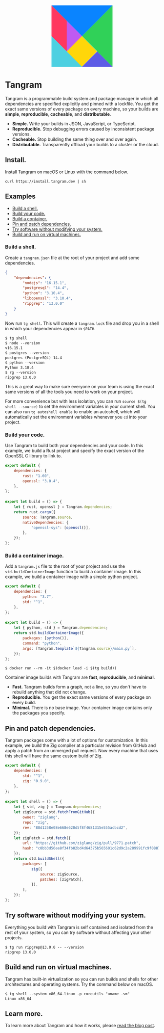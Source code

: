 <p align="center">
	<img width="200px" src="tangram.svg" title="Tangram">
</p>

# Tangram

Tangram is a programmable build system and package manager in which all dependencies are specified explicitly and pinned with a lockfile. You get the exact same versions of every package on every machine, so your builds are **simple**, **reproducible**, **cacheable**, and **distributable**.

- **Simple.** Write your builds in JSON, JavaScript, or TypeScript.
- **Reproducible.** Stop debugging errors caused by inconsistent package versions.
- **Cacheable.** Stop building the same thing over and over again.
- **Distributable.** Transparently offload your builds to a cluster or the cloud.

## Install.

Install Tangram on macOS or Linux with the command below.

```
curl https://install.tangram.dev | sh
```

## Examples

- [Build a shell.](#build-a-shell)
- [Build your code.](#build-your-code)
- [Build a container.](#build-a-container)
- [Pin and patch dependencies.](#pin-and-patch-dependencies)
- [Try software without modifying your system.](#try-software-without-modifying-your-system)
- [Build and run on virtual machines.](#build-and-run-on-virtual-machines)

### Build a shell.

Create a `tangram.json` file at the root of your project and add some dependencies.

```json
{
	"dependencies": {
		"nodejs": "16.15.1",
		"postgresql": "14.4",
		"python": "3.10.4",
		"libopenssl": "3.10.4",
		"ripgrep": "13.0.0"
	}
}
```

Now run `tg shell`. This will create a `tangram.lock` file and drop you in a shell in which your dependencies appear in `$PATH`.

```
$ tg shell
$ node --version
v16.15.1
$ postgres --version
postgres (PostgreSQL) 14.4
$ python --version
Python 3.10.4
$ rg --version
ripgrep 13.0.0
```

This is a great way to make sure everyone on your team is using the exact same versions of all the tools you need to work on your project.

For more convenience but with less isolation, you can run `source $(tg shell --source)` to set the environment variables in your current shell. You can also run `tg autoshell enable` to enable an autoshell, which will automatically set the environment variables whenever you `cd` into your project.

### Build your code.

Use Tangram to build both your dependencies and your code. In this example, we build a Rust project and specify the exact version of the OpenSSL C library to link to.

```javascript
export default {
	dependencies: {
		rust: "1.60",
		openssl: "3.0.4",
	},
};

export let build = () => {
	let { rust, openssl } = Tangram.dependencies;
	return rust.cargo({
		source: Tangram.source,
		nativeDependencies: {
			"openssl-sys": [openssl()],
		},
	});
};
```

### Build a container image.

Add a `tangram.js` file to the root of your project and use the `std.buildContainerImage` function to build a container image. In this example, we build a container image with a simple python project.

```javascript
export default {
	dependencies: {
		python: "3.7",
		std: "^1",
	},
};

export let build = () => {
	let { python, std } = Tangram.dependencies;
	return std.buildContainerImage({
		packages: [python()],
		command: "python",
		args: [Tangram.template`${Tangram.source}/main.py`],
	});
};
```

```
$ docker run --rm -it $(docker load -i $(tg build))
```

Container image builds with Tangram are **fast**, **reproducible**, and **minimal**.

- **Fast.** Tangram builds form a graph, not a line, so you don't have to rebuild anything that did not change.
- **Reproducible.** You get the exact same versions of every package on every build.
- **Minimal.** There is no base image. Your container image contains only the packages you specify.

## Pin and patch dependencies.

Tangram packages come with a lot of options for customization. In this example, we build the Zig compiler at a particular revision from GitHub and apply a patch from an unmerged pull request. Now every machine that uses this shell will have the same custom build of Zig.

```js
export default {
	dependencies: {
		std: "^1",
		zig: "0.9.0",
	},
};

export let shell = () => {
	let { std, zig } = Tangram.dependencies;
	let zigSource = std.fetchFromGitHub({
		owner: "ziglang",
		repo: "zig",
		rev: "88d1258e08e668e620d5f8f4681315e555acbcd2",
	});
	let zigPatch = std.fetch({
		url: "https://github.com/ziglang/zig/pull/9771.patch",
		hash: "c0bb3d56ee8f34fb82bd4d64375b565601c62d9c2a289991fc9f088758ad86f8",
	});
	return std.buildShell({
		packages: [
			zig({
				source: zigSource,
				patches: [zigPatch],
			}),
		],
	});
};
```

## Try software without modifying your system.

Everything you build with Tangram is self contained and isolated from the rest of your system, so you can try software without affecting your other projects.

```
$ tg run ripgrep@13.0.0 -- --version
ripgrep 13.0.0
```

## Build and run on virtual machines.

Tangram has built-in virtualization so you can run builds and shells for other architectures and operating systems. Try the command below on macOS.

```
$ tg shell --system x86_64-linux -p coreutils "uname -sm"
Linux x86_64
```

## Learn more.

To learn more about Tangram and how it works, please [read the blog post](https://www.tangram.dev/blog/hello_world).
